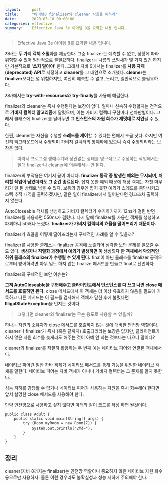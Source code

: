 ```yaml
---
layout:     post
title:      "아이템8 finalizer와 cleaner 사용을 피하라"
date:       2020-03-10 00:00:00
categories: effective
summary:    Effective Java 3e 아이템 8을 요약한 내용 입니다.
---
```


> Effective Java 3e 아이템 8를 요약한 내용 입니다.

자바는 **두 가지 객체 소멸자**를 제공한다. 그중 finalizer는 예측할 수 없고, 상황에 따라 위험할 수 있어 일반적으로 불필요하다. finalizer는 나름의 쓰임새가 몇 가지 있긴 하지만 기본적으로 '**쓰지 말아야**' 한다. 그래서 자바 9에서는 finalizer를 **사용 자제(deprecated) API**로 지정하고 **cleaner**를 그 대안으로 소개했다. **cleaner**는 **finalizer**보다는 덜 위험하지만, 여전히 예측할 수 없고, 느리고, 일반적으로 불필요하다. 

자바에서는 **try-with-resources**와 **try-finally**를 사용해 해결한다. 

finalizer와 cleaner는 즉시 수행된다는 보장이 없다. 얼마나 신속히 수행할지는 전적으로 **가비지 컬렉터 알고리즘**에 달렸으며, 이는 가비지 컬렉터 구현마다 천차만별이다. 그래서 클래스에 finalizer를 달아두면 **그 인스턴스의 자원 회수가 제멋대로 지연**될 수 있다. 

한편, cleaner는 자신을 수행할 **스레드를 제어**할 수 있다는 면에서 조금 낫다. 하지만 여전히 백그라운드에서 수행되며 가비지 컬렉터의 통제하에 있으니 즉각 수행되리라는 보장은 없다. 

> 따라서 프로그램 생애주기와 상관없는 상태를 영구적으로 수정하는 작업에서는 절대 finalizer나 cleaner에 의존해서는 안 된다.

finalizer의 부작용은 여기서 끝이 아니다. **finalizer 동작 중 발생한 예외는 무시되며, 처리할 작업이 남았더라도 그 순간 종료된다.** 잡지 못한 예외 때문에 해당 객체는 자칫 마무리가 덜 된 상태로 남을 수 있다.  보통의 경우엔 잡지 못한 예외가 스레드를 중단시키고 스택 추적 내역을 출력하겠지만, 같은 일이 finalizer에서 일어난다면 경고조차 출력하지 않는다. 

AutoCloseable 객체를 생성하고 가비지 컬렉터가 수거하기까지 12ns가 걸린 반면 finalizer를 사용하면 550ns가 걸렸다. 다시 말해 finalizer를 사용한 객체를 생성하고 파괴하니 50배나 느렸다. **finalizer가 가비지 컬렉터의 효율을 떨어뜨리기 때문이다.** 

finalizer가 효율을 어떻게 떨어뜨리는지 구체적인 사례를 알 수 있을까?

finalizer를 사용한 클래스는 finalizer 공격에 노출되어 심각한 보안 문제를 일으킬 수도 있다. **생성자나 직렬화 과정에서 예외가 발생하면 이 생성되다 만 객체에서 악의적인 하위 클래스의 finalizer가 수행될 수 있게 된다.** final이 아닌 클래스를 finalizer 공격으로부터 방어하려면 아무 일도 하지 않는 finalize 메서드를 만들고 final로 선언하자

finalizer의 구체적인 보안 이슈는?

**그저 AutoCloseable을 구현해주고 클라이언트에서 인스턴스를 다 쓰고 나면 close 메서드를 호출하면 된다.** close 메서드에서 이 객체는 더 이상 유효하지 않음을 필드에 기록하고 다른 메서드는 이 필드를 검사해서 객체가 닫힌 후에 불렸다면 **IlligalStateException**을 던지는 것이다. 

> 그렇다면 cleaner와 finalizer는 무슨 용도로 사용할 수 있을까?

하나는 자원의 소유자가 close 메서드를 호출하지 않는 것에 대비한 안전망 역할이다. cleaner나 finalizer가 즉시 (혹은 끝까지) 호출되리라는 보장은 없지만, 클라이언트가 하지 않은 자원 회수를 늦게라도 해주는 것이 아예 안 하는 것보다는 나으니 말이다?

cleaner와 finalizer를 적절히 활용하는 두 번째 예는 네이티브 피어와 연결된 객체에서다. 

네이티브 피어란 일반 자바 객체가 네이티브 메서드를 통해 기능을 위임한 네이티브 객체를 말한다. 네이티브 피어는 자바 객체가 아니니 가비지 컬렉터는 그 존재를 알지 못한다. 

성능 저하를 감당할 수 없거나 네이티브 피어가 사용하는 자원을 즉시 회수해야 한다면 앞서 설명한 close 메서드를 사용해야 한다. 

만약 안전망으로 사용하고 싶지 않다면 아래와 같이 코드를 작성 하면 될것이다. 

    public class Adult {
    	public static void main(String[] args) {
    		try (Room myRoom = new Room(7)) {
    			System.out.println("안녕~");
    		}
    	}
    }

## 정리

cleaner(자바 8까지는 finalizer)는 안전망 역할이니 중요하지 않은 네이티브 자원 회수용으로만 사용하자. 물론 이런 경우라도 불확실성과 성능 저하에 주의해야 한다.